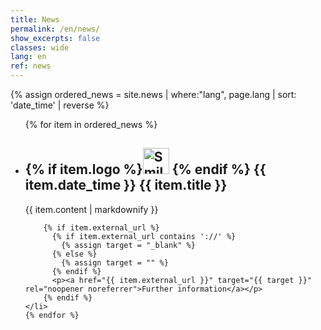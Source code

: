 ```yaml
---
title: News
permalink: /en/news/
show_excerpts: false
classes: wide
lang: en
ref: news
---
```

{% assign ordered_news = site.news | where:"lang", page.lang | sort: 'date_time' | reverse %}
<ul>
    {% for item in ordered_news %}
    <li>
        <h2>{% if item.logo %}<img src="{{ item.logo }}" alt="Smiley face" height="42" width="42"> {% endif %} {{ item.date_time }} {{ item.title }}</h2>
        <p>{{ item.content | markdownify }}</p>

        {% if item.external_url %}
          {% if item.external_url contains '://' %}
            {% assign target = "_blank" %}
          {% else %}
            {% assign target = "" %}
          {% endif %}
          <p><a href="{{ item.external_url }}" target="{{ target }}" rel="noopener noreferrer">Further information</a></p>
        {% endif %}
    </li>
    {% endfor %}
</ul>
